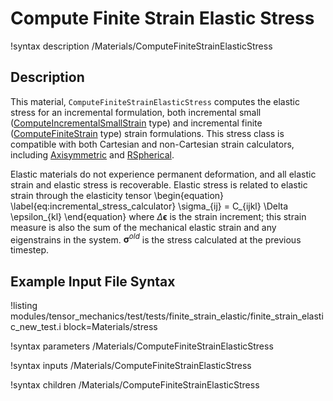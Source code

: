 # Compute Finite Strain Elastic Stress

!syntax description /Materials/ComputeFiniteStrainElasticStress

## Description

This material, `ComputeFiniteStrainElasticStress` computes the elastic stress for an incremental formulation, both incremental small ([ComputeIncrementalSmallStrain](/ComputeIncrementalSmallStrain.md) type) and incremental finite ([ComputeFiniteStrain](/ComputeFiniteStrain.md) type) strain formulations.
This stress class is compatible with both Cartesian and non-Cartesian strain calculators, including [Axisymmetric](/ComputeAxisymmetricRZFiniteStrain.md) and [RSpherical](/ComputeRSphericalFiniteStrain.md).

Elastic materials do not experience permanent deformation, and all elastic strain and elastic stress is recoverable. Elastic stress is related to elastic strain through the elasticity tensor
\begin{equation}
  \label{eq:incremental_stress_calculator}
  \sigma_{ij} = C_{ijkl} \Delta \epsilon_{kl}
\end{equation}
where $\Delta \boldsymbol{\epsilon}$ is the strain increment; this strain measure is also the sum of the mechanical elastic strain and any eigenstrains in the system.
$\boldsymbol{\sigma}^{old}$ is the stress calculated at the previous timestep.

## Example Input File Syntax

!listing modules/tensor_mechanics/test/tests/finite_strain_elastic/finite_strain_elastic_new_test.i block=Materials/stress

!syntax parameters /Materials/ComputeFiniteStrainElasticStress

!syntax inputs /Materials/ComputeFiniteStrainElasticStress

!syntax children /Materials/ComputeFiniteStrainElasticStress
